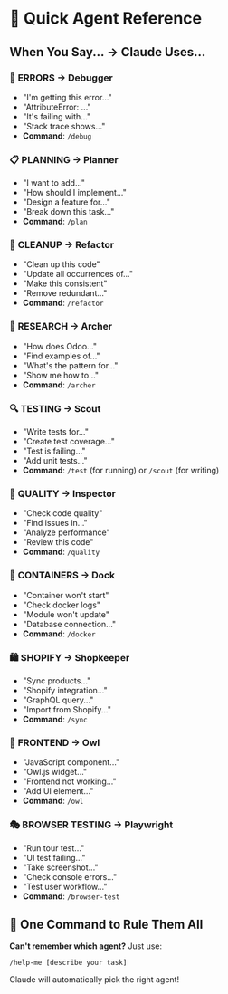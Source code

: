 # 🎯 Quick Agent Reference

## When You Say... → Claude Uses...

### 🐛 **ERRORS** → Debugger

- "I'm getting this error..."
- "AttributeError: ..."
- "It's failing with..."
- "Stack trace shows..."
- **Command**: `/debug`

### 📋 **PLANNING** → Planner

- "I want to add..."
- "How should I implement..."
- "Design a feature for..."
- "Break down this task..."
- **Command**: `/plan`

### 🔧 **CLEANUP** → Refactor

- "Clean up this code"
- "Update all occurrences of..."
- "Make this consistent"
- "Remove redundant..."
- **Command**: `/refactor`

### 🏹 **RESEARCH** → Archer

- "How does Odoo..."
- "Find examples of..."
- "What's the pattern for..."
- "Show me how to..."
- **Command**: `/archer`

### 🔍 **TESTING** → Scout

- "Write tests for..."
- "Create test coverage..."
- "Test is failing..."
- "Add unit tests..."
- **Command**: `/test` (for running) or `/scout` (for writing)

### 🔬 **QUALITY** → Inspector

- "Check code quality"
- "Find issues in..."
- "Analyze performance"
- "Review this code"
- **Command**: `/quality`

### 🚢 **CONTAINERS** → Dock

- "Container won't start"
- "Check docker logs"
- "Module won't update"
- "Database connection..."
- **Command**: `/docker`

### 🛍️ **SHOPIFY** → Shopkeeper

- "Sync products..."
- "Shopify integration..."
- "GraphQL query..."
- "Import from Shopify..."
- **Command**: `/sync`

### 🦉 **FRONTEND** → Owl

- "JavaScript component..."
- "Owl.js widget..."
- "Frontend not working..."
- "Add UI element..."
- **Command**: `/owl`

### 🎭 **BROWSER TESTING** → Playwright

- "Run tour test..."
- "UI test failing..."
- "Take screenshot..."
- "Check console errors..."
- "Test user workflow..."
- **Command**: `/browser-test`

## 🚀 One Command to Rule Them All

**Can't remember which agent?** Just use:

```
/help-me [describe your task]
```

Claude will automatically pick the right agent!